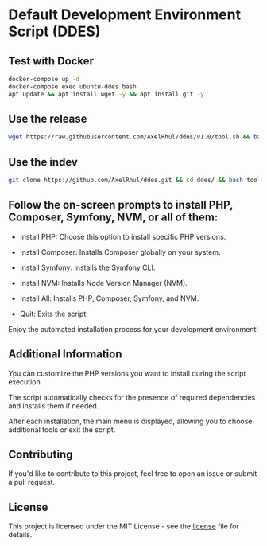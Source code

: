 # Default Development Environment Script (DDES)

## Test with Docker

```bash
docker-compose up -d
docker-compose exec ubuntu-ddes bash
apt update && apt install wget -y && apt install git -y
```

## Use the release

```bash
wget https://raw.githubusercontent.com/AxelRhul/ddes/v1.0/tool.sh && bash tool.sh && sudo rm -f tool.sh
```

## Use the indev

```bash
git clone https://github.com/AxelRhul/ddes.git && cd ddes/ && bash tool.sh 
```

## Follow the on-screen prompts to install PHP, Composer, Symfony, NVM, or all of them:

- Install PHP: Choose this option to install specific PHP versions.

- Install Composer: Installs Composer globally on your system.

- Install Symfony: Installs the Symfony CLI.

- Install NVM: Installs Node Version Manager (NVM).

- Install All: Installs PHP, Composer, Symfony, and NVM.

- Quit: Exits the script.

Enjoy the automated installation process for your development environment!

## Additional Information
You can customize the PHP versions you want to install during the script execution.

The script automatically checks for the presence of required dependencies and installs them if needed.

After each installation, the main menu is displayed, allowing you to choose additional tools or exit the script.

## Contributing
If you'd like to contribute to this project, feel free to open an issue or submit a pull request.

## License
This project is licensed under the MIT License - see the [license](LICENCE.md) file for details.

